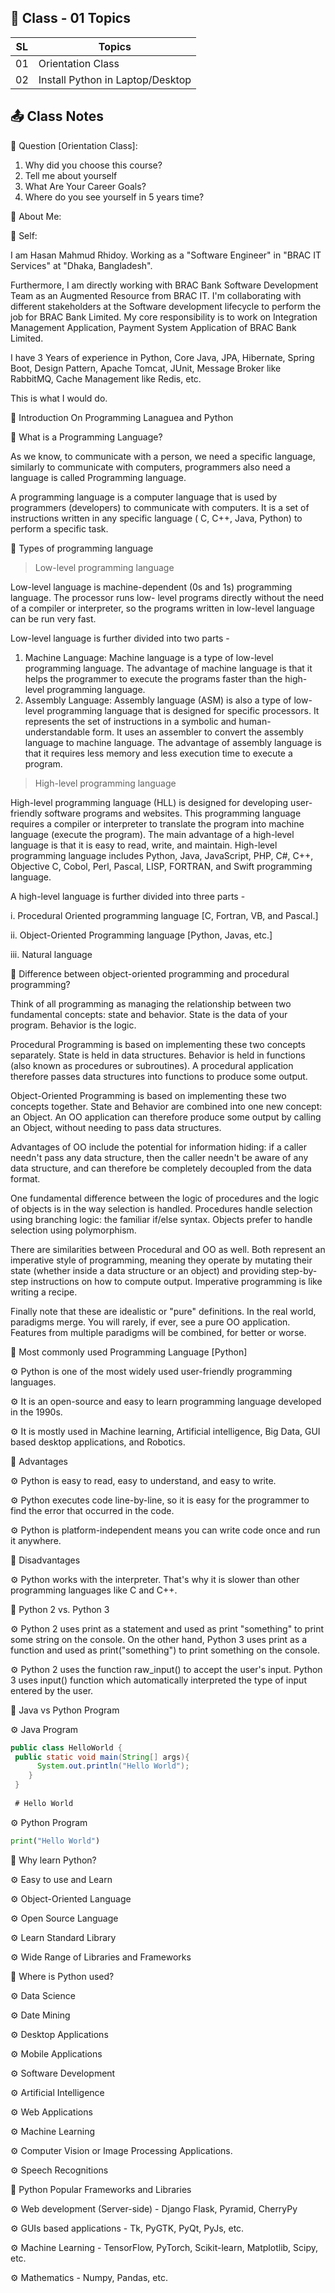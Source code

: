 ## 🔧 Class - 01 Topics

| SL  | Topics                           | 
|-----|----------------------------------|
| 01  | Orientation Class                |
| 02  | Install Python in Laptop/Desktop |

## 📤 Class Notes

🤗 Question [Orientation Class]:

1. Why did you choose this course?
2. Tell me about yourself
3. What Are Your Career Goals?
4. Where do you see yourself in 5 years time?

🤗 About Me:

🚀 Self:

I am Hasan Mahmud Rhidoy. Working as a "Software Engineer" in "BRAC IT Services" at "Dhaka, Bangladesh".

Furthermore, I am directly working with BRAC Bank Software Development Team as an Augmented Resource from BRAC IT. I'm
collaborating with different stakeholders at the Software development lifecycle to perform the job for BRAC Bank
Limited. My core responsibility is to work on Integration Management Application, Payment System Application of BRAC
Bank Limited.

I have 3 Years of experience in Python, Core Java, JPA, Hibernate, Spring Boot, Design Pattern, Apache Tomcat, JUnit,
Message
Broker like RabbitMQ, Cache Management like Redis, etc.

This is what I would do.

🤗 Introduction On Programming Lanaguea and Python

🚀 What is a Programming Language?

As we know, to communicate with a person, we need a specific language, similarly to communicate with computers,
programmers also need a language is called Programming language.

A programming language is a computer language that is used by programmers (developers) to communicate with computers. It
is a set of instructions written in any specific language ( C, C++, Java, Python) to perform a specific task.

🚀 Types of programming language

> Low-level programming language

Low-level language is machine-dependent (0s and 1s) programming language. The processor runs low- level programs
directly without the need of a compiler or interpreter, so the programs written in low-level language can be run very
fast.

Low-level language is further divided into two parts -

1. Machine Language: Machine language is a type of low-level programming language. The advantage of machine language is
   that it helps the programmer to execute the programs faster than the high-level programming language.
2. Assembly Language: Assembly language (ASM) is also a type of low-level programming language that is designed for
   specific processors. It represents the set of instructions in a symbolic and human-understandable form. It uses an
   assembler to convert the assembly language to machine language. The advantage of assembly language is that it
   requires less memory and less execution time to execute a program.

> High-level programming language

High-level programming language (HLL) is designed for developing user-friendly software programs and websites. This
programming language requires a compiler or interpreter to translate the program into machine language (execute the
program). The main advantage of a high-level language is that it is easy to read, write, and maintain. High-level
programming language includes Python, Java, JavaScript, PHP, C#, C++, Objective C, Cobol, Perl, Pascal, LISP, FORTRAN,
and Swift programming language.

A high-level language is further divided into three parts -

i. Procedural Oriented programming language [C, Fortran, VB, and Pascal.]

ii. Object-Oriented Programming language [Python, Javas, etc.]

iii. Natural language

🚀 Difference between object-oriented programming and procedural programming?

Think of all programming as managing the relationship between two fundamental concepts:
state and behavior. State is the data of your program. Behavior is the logic.

Procedural Programming is based on implementing these two concepts separately. State is held in data structures.
Behavior is held in functions (also known as procedures or subroutines). A procedural application therefore passes data
structures into functions to produce some output.

Object-Oriented Programming is based on implementing these two concepts together. State and Behavior are combined into
one new concept: an Object. An OO application can therefore produce some output by calling an Object, without needing to
pass data structures.

Advantages of OO include the potential for information hiding: if a caller needn't pass any data structure, then the
caller needn't be aware of any data structure, and can therefore be completely decoupled from the data format.

One fundamental difference between the logic of procedures and the logic of objects is in the way selection is handled.
Procedures handle selection using branching logic: the familiar if/else syntax. Objects prefer to handle selection using
polymorphism.

There are similarities between Procedural and OO as well. Both represent an imperative style of programming, meaning
they operate by mutating their state (whether inside a data structure or an object) and providing step-by-step
instructions on how to compute output. Imperative programming is like writing a recipe.

Finally note that these are idealistic or "pure" definitions. In the real world, paradigms merge. You will rarely, if
ever, see a pure OO application. Features from multiple paradigms will be combined, for better or worse.

🚀 Most commonly used Programming Language [Python]

⚙ Python is one of the most widely used user-friendly programming languages.

⚙ It is an open-source and easy to learn programming language developed in the 1990s.

⚙ It is mostly used in Machine learning, Artificial intelligence, Big Data, GUI based desktop applications, and
Robotics.

🚀 Advantages

⚙ Python is easy to read, easy to understand, and easy to write.

⚙ Python executes code line-by-line, so it is easy for the programmer to find the error that occurred in the code.

⚙ Python is platform-independent means you can write code once and run it anywhere.

🚀 Disadvantages

⚙ Python works with the interpreter. That's why it is slower than other programming languages like C and C++.

🚀 Python 2 vs. Python 3

⚙ Python 2 uses print as a statement and used as print "something" to print some string on the console. On the other hand, Python 3 uses print as a function and used as print("something") to print something on the console.

⚙ Python 2 uses the function raw_input() to accept the user's input. Python 3 uses input() function which automatically interpreted the type of input entered by the user.

🚀 Java vs Python Program

⚙ Java Program

```java
public class HelloWorld {  
 public static void main(String[] args){  
      System.out.println("Hello World");  
    }  
 }  
 
 # Hello World
```
⚙ Python Program

```python
print("Hello World")
```

🚀 Why learn Python?

⚙ Easy to use and Learn

⚙ Object-Oriented Language

⚙ Open Source Language

⚙ Learn Standard Library

⚙ Wide Range of Libraries and Frameworks

🚀 Where is Python used?

⚙ Data Science 

⚙ Date Mining

⚙ Desktop Applications

⚙ Mobile Applications

⚙ Software Development

⚙ Artificial Intelligence

⚙ Web Applications

⚙ Machine Learning

⚙ Computer Vision or Image Processing Applications.

⚙ Speech Recognitions

🚀 Python Popular Frameworks and Libraries

⚙ Web development (Server-side) - Django Flask, Pyramid, CherryPy

⚙ GUIs based applications - Tk, PyGTK, PyQt, PyJs, etc.

⚙ Machine Learning - TensorFlow, PyTorch, Scikit-learn, Matplotlib, Scipy, etc.

⚙ Mathematics - Numpy, Pandas, etc.



